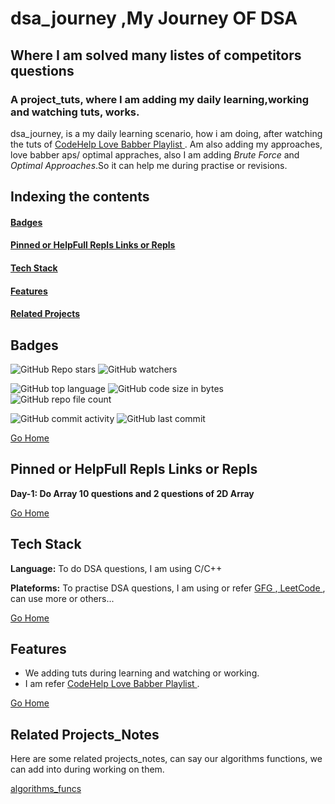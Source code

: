 # <h1 id="dsa_journey"> dsa_journey ,My Journey OF DSA</h1>
## Where I am solved many listes of competitors questions 
### A project_tuts, where I am adding my daily learning,working and watching tuts, works.
dsa_journey, is a my daily learning scenario, how i am doing, after watching the tuts of <a href="https://youtube.com/playlist?list=PLDzeHZWIZsTryvtXdMr6rPh4IDexB5NIA" target="_url">CodeHelp Love Babber Playlist </a>. Am also adding my approaches, love babber aps/ optimal appraches, also I am adding *Brute Force* and *Optimal Approaches*.So it can help me during practise or revisions.

## Indexing the contents
####   <p><a href="#badges" >Badges</a></p>
####   <p><a href="#pinned" >Pinned or HelpFull Repls Links or Repls</a></p>
####   <p><a href="#stack" >Tech Stack</a></p>
####   <p><a href="#features" >Features</a></p>
####   <p><a href="#relatedProjects" >Related Projects</a></p>

## <h2 id="badges" >Badges </h2>


![GitHub Repo stars](https://img.shields.io/github/stars/Nik4Furi/dsa_journey?style=social) ![GitHub watchers](https://img.shields.io/github/watchers/Nik4Furi/dsa_journey?style=social)

![GitHub top language](https://img.shields.io/github/languages/top/Nik4Furi/dsa_journey)   ![GitHub code size in bytes](https://img.shields.io/github/languages/code-size/Nik4Furi/dsa_journey?style=flat-square) ![GitHub repo file count](https://img.shields.io/github/directory-file-count/Nik4Furi/dsa_journey) 

![GitHub commit activity](https://img.shields.io/github/commit-activity/m/Nik4Furi/dsa_journey)   ![GitHub last commit](https://img.shields.io/github/last-commit/Nik4Furi/dsa_journey)

<a href="#dsa_journey">Go Home </a>


## <h2 id="pinned" >Pinned or HelpFull Repls Links or Repls </h2>

**Day-1: Do Array 10 questions and 2 questions of 2D Array** 

<a href="#dsa_journey">Go Home </a>


## <h2 id="stack" >Tech Stack </h2>

**Language:** To do DSA questions, I am using C/C++

**Plateforms:** To practise DSA questions, I am using or refer <a href="https://practice.geeksforgeeks.org/"> GFG </a>,<a href="https://leetcode.com/"> LeetCode </a>, can use more or others...

<a href="#dsa_journey">Go Home </a>


## <h2 id="features">Features </h2>

- We adding tuts during learning and watching or working.
- I am refer <a href="https://youtube.com/playlist?list=PLDzeHZWIZsTryvtXdMr6rPh4IDexB5NIA" target="_url">CodeHelp Love Babber Playlist </a> .

<a href="#dsa_journey">Go Home </a>



## <h2 id="relatedProjects" >Related Projects_Notes </h2>

Here are some related projects_notes, can say our algorithms functions, we can add into during working on them.

[algorithms_funcs](https://github.com/Nik4Furi/algorithms_funcs)